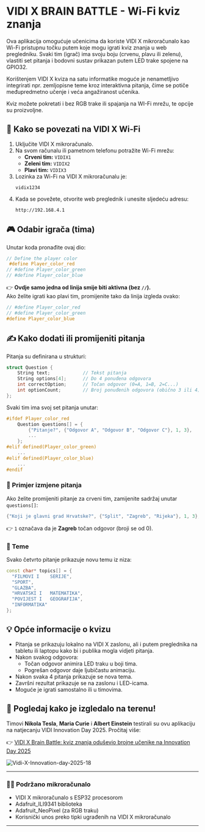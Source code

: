 # VIDI X BRAIN BATTLE - Wi-Fi kviz znanja

Ova aplikacija omogućuje učenicima da koriste VIDI X mikroračunalo kao Wi-Fi pristupnu točku putem koje mogu igrati kviz znanja u web pregledniku. Svaki tim (igrač) ima svoju boju (crvenu, plavu ili zelenu), vlastiti set pitanja i bodovni sustav prikazan putem LED trake spojene na GPIO32.

Korištenjem VIDI X kviza na satu informatike moguće je nenametljivo integrirati npr. zemljopisne teme kroz interaktivna pitanja, čime se potiče međupredmetno učenje i veća angažiranost učenika.

Kviz možete pokretati i bez RGB trake ili spajanja na WI-Fi mrežu, te opcije su proizvoljne.

## 📶 Kako se povezati na VIDI X Wi-Fi

1. Uključite VIDI X mikroračunalo.
2. Na svom računalu ili pametnom telefonu potražite Wi-Fi mrežu:
   - **Crveni tim:** `VIDIX1`
   - **Zeleni tim:** `VIDIX2`
   - **Plavi tim:** `VIDIX3`
3. Lozinka za Wi-Fi na VIDI X mikroračunalu je:
   ```
   vidix1234
   ```
4. Kada se povežete, otvorite web preglednik i unesite sljedeću adresu:
   ```
   http://192.168.4.1
   ```

## 🎮 Odabir igrača (tima)

Unutar koda pronađite ovaj dio:

```cpp
// Define the player color
 #define Player_color_red
// #define Player_color_green
// #define Player_color_blue
```

👉 **Ovdje samo jedna od linija smije biti aktivna (bez `//`).**  
Ako želite igrati kao plavi tim, promijenite tako da linija izgleda ovako:

```cpp
// #define Player_color_red
// #define Player_color_green
#define Player_color_blue
```

## ✍️ Kako dodati ili promijeniti pitanja

Pitanja su definirana u strukturi:

```cpp
struct Question {
    String text;            // Tekst pitanja
    String options[4];      // Do 4 ponuđena odgovora
    int correctOption;      // Točan odgovor (0=A, 1=B, 2=C...)
    int optionCount;        // Broj ponuđenih odgovora (obično 3 ili 4)
};
```

Svaki tim ima svoj set pitanja unutar:

```cpp
#ifdef Player_color_red
    Question questions[] = {
        {"Pitanje?", {"Odgovor A", "Odgovor B", "Odgovor C"}, 1, 3},
        ...
    };
#elif defined(Player_color_green)
    ...
#elif defined(Player_color_blue)
    ...
#endif
```

### 🔧 Primjer izmjene pitanja

Ako želite promijeniti pitanje za crveni tim, zamijenite sadržaj unutar `questions[]`:

```cpp
{"Koji je glavni grad Hrvatske?", {"Split", "Zagreb", "Rijeka"}, 1, 3},
```

👉 `1` označava da je **Zagreb** točan odgovor (broji se od 0).

### 🧠 Teme

Svako četvrto pitanje prikazuje novu temu iz niza:

```cpp
const char* topics[] = {
  "FILMOVI I    SERIJE",
  "SPORT",
  "GLAZBA",
  "HRVATSKI I   MATEMATIKA",
  "POVIJEST I   GEOGRAFIJA",
  "INFORMATIKA"
};
```

## 💡 Opće informacije o kvizu

- Pitanja se prikazuju lokalno na VIDI X zaslonu, ali i putem preglednika na tabletu ili laptopu kako bi i publika mogla vidjeti pitanja.
- Nakon svakog odgovora:
  - Točan odgovor animira LED traku u boji tima.
  - Pogrešan odgovor daje ljubičastu animaciju.
- Nakon svaka 4 pitanja prikazuje se nova tema.
- Završni rezultat prikazuje se na zaslonu i LED-icama.
- Moguće je igrati samostalno ili u timovima.

## 📸 Pogledaj kako je izgledalo na terenu!

Timovi **Nikola Tesla**, **Maria Curie** i **Albert Einstein** testirali su ovu aplikaciju na natjecanju VIDI Innovation Day 2025. Pročitaj više:

👉 [VIDI X Brain Battle: kviz znanja oduševio brojne učenike na Innovation Day 2025](https://hr.vidi-x.org/vidi-x-brain-battle-kviz-znanja-odusevio-brojne-ucenike-na-innovation-day-2025/)

![Vidi-X-Innovation-day-2025-18](https://github.com/user-attachments/assets/210cab9b-2d90-49db-a8f7-690befc3c7fe)


---

### 👨‍💻 Podržano mikroračunalo

- VIDI X mikroračunalo s ESP32 procesorom  
- Adafruit_ILI9341 biblioteka  
- Adafruit_NeoPixel (za RGB traku)  
- Korisnički unos preko tipki ugrađenih na VIDI X mikroračunalo

---
